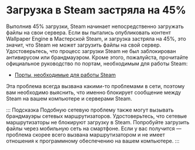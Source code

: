 # Загрузка в Steam застряла на 45%

Выполнив 45% загрузки, Steam начинает непосредственно загружать файлы на свои сервера. Если вы пытались опубликовать контент Wallpaper Engine в Мастерской Steam, и загрузка застряла на 45%, это значит, что Steam не может загрузить файлы на свой сервер. Удостоверьтесь, что процесс загрузки Steam не был заблокирован антивирусом или брандмауэром. Кроме этого, пожалуйста, прочитайте официальное руководство по портам, необходимым для работы Steam:

* [Порты, необходимые для работы Steam](https://support.steampowered.com/kb_article.php?ref=8571-GLVN-8711)

Эта проблема всегда вызвана какими-то проблемами в сети, поэтому вам необходимо выяснить, что именно блокирует сообщение между Steam на вашем компьютере и серверами Steam.

::: Подсказка Подобную сетевую проблему также могут вызывать брандмауэры сетевых маршрутизаторов. Удостоверьтесь, что сетевые маршрутизаторы не блокируют загрузку в Steam. Попробуйте загрузить файлы через мобильную сеть на смартфоне. Если у вас получится — проблема скорее всего вызвана маршрутизатором и не имеет отношения к программному обеспечению на вашем компьютере. :::
